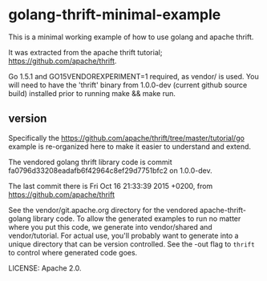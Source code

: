 # golang-thrift-minimal-example

This is a minimal working example of how to use golang and apache thrift.

It was extracted from the apache thrift tutorial; https://github.com/apache/thrift.

Go 1.5.1 and GO15VENDOREXPERIMENT=1 required, as vendor/ is used.
You will need to have the 'thrift' binary from 1.0.0-dev (current github source build) installed prior to running make && make run.

## version
Specifically the https://github.com/apache/thrift/tree/master/tutorial/go example is re-organized here
to make it easier to understand and extend.

The vendored golang thrift library code is commit fa0796d33208eadafb6f42964c8ef29d7751bfc2 on 1.0.0-dev.

The last commit there is Fri Oct 16 21:33:39 2015 +0200, from https://github.com/apache/thrift

See the vendor/git.apache.org directory for the vendored apache-thrift-golang library code. To allow the generated examples to
run no matter where you put this code, we generate into vendor/shared and vendor/tutorial. For actual use,
you'll probably want to generate into a unique directory that can be version controlled. See the -out flag to `thrift` to control where generated code goes.

LICENSE: Apache 2.0.
